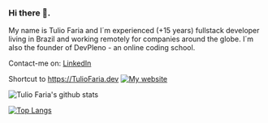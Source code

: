 ### Hi there 👋.

My name is Tulio Faria and I´m experienced (+15 years) fullstack developer living in Brazil and working remotely for companies around the globe. I´m also the founder of DevPleno - an online coding school.

Contact-me on:
[LinkedIn](https://linkedin.com/in/tuliofaria)

Shortcut to https://TulioFaria.dev
[![My website](https://dyn-qrcode.vercel.app/api?url=https%3A%2F%2Ftuliofaria.dev)](https://tuliofaria.dev)

![Tulio Faria's github stats](https://github-readme-stats.vercel.app/api?username=tuliofaria&show_icons=true&theme=radical)

[![Top Langs](https://github-readme-stats.vercel.app/api/top-langs/?username=tuliofaria&layout=compact)](https://github.com/anuraghazra/github-readme-stats)


<!--
Here are some ideas to get you started:

- 🔭 I’m currently working on ...
- 🌱 I’m currently learning ...
- 👯 I’m looking to collaborate on ...
- 🤔 I’m looking for help with ...
- 💬 Ask me about ...
- 📫 How to reach me: ...
- 😄 Pronouns: ...
- ⚡ Fun fact: ...
-->
